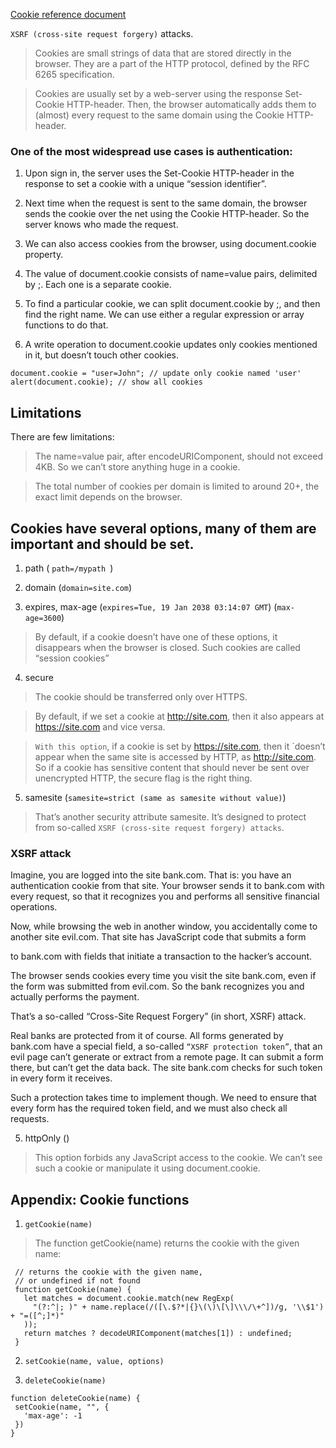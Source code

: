 [Cookie reference document](https://javascript.info/cookie)



`XSRF (cross-site request forgery)` attacks.

> Cookies are small strings of data that are stored directly in the browser. They are a part of the HTTP protocol, defined by the RFC 6265 specification.

> Cookies are usually set by a web-server using the response Set-Cookie HTTP-header. Then, the browser automatically adds them to (almost) every request to the same domain using the Cookie HTTP-header.


### One of the most widespread use cases is authentication:

1. Upon sign in, the server uses the Set-Cookie HTTP-header in the response to set a cookie with a unique “session identifier”.

2. Next time when the request is sent to the same domain, the browser sends the cookie over the net using the Cookie HTTP-header.
So the server knows who made the request.

3. We can also access cookies from the browser, using document.cookie property.


4.  The value of document.cookie consists of name=value pairs, delimited by ;. Each one is a separate cookie. 

5. To find a particular cookie, we can split document.cookie by ;, and then find the right name. We can use either a regular expression or array functions to do that.

6. A write operation to document.cookie updates only cookies mentioned in it, but doesn’t touch other cookies.

```
document.cookie = "user=John"; // update only cookie named 'user'
alert(document.cookie); // show all cookies
```

## Limitations 

There are few limitations:

> The name=value pair, after encodeURIComponent, should not exceed 4KB. So we can’t store anything huge in a cookie.

> The total number of cookies per domain is limited to around 20+, the exact limit depends on the browser.


## Cookies have several options, many of them are important and should be set.

1. path ( `path=/mypath `)

2. domain (`domain=site.com`)

3. expires, max-age (`expires=Tue, 19 Jan 2038 03:14:07 GMT`) (`max-age=3600`)

> By default, if a cookie doesn’t have one of these options, it disappears when the browser is closed. Such cookies are called “session cookies”

4. secure

> The cookie should be transferred only over HTTPS.

> By default, if we set a cookie at http://site.com, then it also appears at https://site.com and vice versa.

> `With this option`, if a cookie is set by https://site.com, then it `doesn’t appear when the same site is accessed by HTTP, as http://site.com. So if a cookie has sensitive content that should never be sent over unencrypted HTTP, the secure flag is the right thing.

5. samesite  (`samesite=strict (same as samesite without value)`)

> That’s another security attribute samesite. It’s designed to protect from so-called `XSRF (cross-site request forgery) attacks`.


### XSRF attack

Imagine, you are logged into the site bank.com. That is: you have an authentication cookie from that site. Your browser sends it to bank.com with every request, so that it recognizes you and performs all sensitive financial operations.

Now, while browsing the web in another window, you accidentally come to another site evil.com. That site has JavaScript code that submits a form <form action="https://bank.com/pay"> to bank.com with fields that initiate a transaction to the hacker’s account.

The browser sends cookies every time you visit the site bank.com, even if the form was submitted from evil.com. So the bank recognizes you and actually performs the payment.

That’s a so-called “Cross-Site Request Forgery” (in short, XSRF) attack.

Real banks are protected from it of course. All forms generated by bank.com have a special field, a so-called `“XSRF protection token”`, that an evil page can’t generate or extract from a remote page. It can submit a form there, but can’t get the data back. The site bank.com checks for such token in every form it receives.

Such a protection takes time to implement though. We need to ensure that every form has the required token field, and we must also check all requests.


 5. httpOnly ()

 > This option forbids any JavaScript access to the cookie. We can’t see such a cookie or manipulate it using document.cookie.



 ## Appendix: Cookie functions

 1.  `getCookie(name)`

 > The function getCookie(name) returns the cookie with the given name:

 ```
  // returns the cookie with the given name,
  // or undefined if not found
  function getCookie(name) {
    let matches = document.cookie.match(new RegExp(
      "(?:^|; )" + name.replace(/([\.$?*|{}\(\)\[\]\\\/\+^])/g, '\\$1') + "=([^;]*)"
    ));
    return matches ? decodeURIComponent(matches[1]) : undefined;
  }
 ```

 2. `setCookie(name, value, options)`

 3. `deleteCookie(name)`

 ```
 function deleteCookie(name) {
  setCookie(name, "", {
    'max-age': -1
  })
}
 ```

